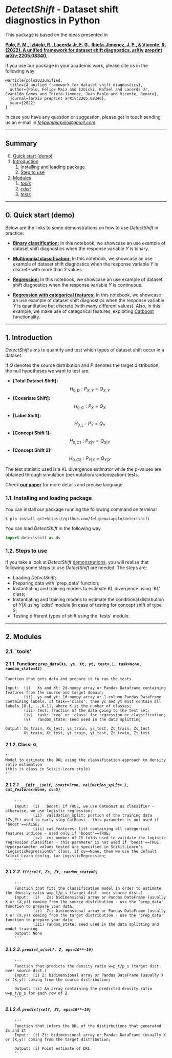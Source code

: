 # ***DetectShift*** - Dataset shift diagnostics in Python

This package is based on the ideas presented in

[**Polo, F. M., Izbicki, R., Lacerda Jr, E. G., Ibieta-Jimenez, J. P., & Vicente, R. (2022). A unified framework for dataset shift diagnostics. arXiv preprint arXiv:2205.08340.**](https://arxiv.org/abs/2205.08340). 

If you use our package in your academic work, please cite us in the following way

    @article{polo2022unified,
      title={A unified framework for dataset shift diagnostics},
      author={Polo, Felipe Maia and Izbicki, Rafael and Lacerda Jr, Evanildo Gomes and Ibieta-Jimenez, Juan Pablo and Vicente, Renato},
      journal={arXiv preprint arXiv:2205.08340},
      year={2022}
    }

In case you have any question or suggestion, please get in touch sending us an e-mail in *felipemaiapolo@gmail.com*.

--------------

## Summary

0. [Quick start (demo)](#0)
1. [Introduction](#1)
    1. [Installing and loading package ](#1.1)
    2. [Step to use](#1.2)
2. [Modules](#2)
    1. [*tools*](#2.1)
    2. [*cdist*](#2.2)
    3. [*tests*](#2.3)


--------------

<a name="0"></a>
## 0\. Quick start (demo)

Below are the links to some demonstrations on how to use *DetectShift* in practice:

- **[Binary classification:](https://colab.research.google.com/github/felipemaiapolo/detectshift/blob/main/demo/Classification1.ipynb)** In this notebook, we showcase an use example of dataset shift diagnostics when the response variable $Y$ is binary.

- **[Multinomial classification:](https://colab.research.google.com/github/felipemaiapolo/detectshift/blob/main/demo/Classification2.ipynb)** In this notebook, we showcase an use example of dataset shift diagnostics when the response variable $Y$ is discrete with more than 2 values.

- **[Regression:](https://colab.research.google.com/github/felipemaiapolo/detectshift/blob/main/demo/Regression1.ipynb)** In this notebook, we showcase an use example of dataset shift diagnostics when the response variable $Y$ is continuous.

- **[Regression with categorical features:](https://colab.research.google.com/github/felipemaiapolo/detectshift/blob/main/demo/Regression2.ipynb)** In this notebook, we showcase an use example of dataset shift diagnostics when the response variable $Y$ is quantitative but discrete (with many different values). Also, in this example, we make use of categorical features, exploiting [Catboost](https://catboost.ai/) functionality.




--------------

<a name="1"></a>
## 1\. Introduction 
*DetectShift* aims to quantify and test which types of dataset shift occur in a dataset. 

If $Q$ denotes the source distribution and $P$ denotes the target distribution, the null hypotheses we want to test are:

- **[Total Dataset Shift]:** $$H_{0,\text{D}}:P_{X,Y}=Q_{X,Y}$$
- **[Covariate Shift]:** $$H_{0,\text{C}}:P_{X}=Q_{X}$$
- **[Label Shift]:** $$H_{0,\text{L}}:P_{Y}=Q_{Y}$$ 
- **[Concept Shift 1]:** $$H_{0,\text{C1}}:P_{X|Y}=Q_{X|Y}$$
- **[Concept Shift 2]:** $$H_{0,\text{C2}}: P_{Y|X}=Q_{Y|X}$$ 

The test statistic used is a KL divergence estimator while the p-values are obtained through simulation (permutation/randomization) tests.

Check [**our paper**](https://arxiv.org/abs/2205.08340) for more details and precise language. 

<a name="1.1"></a>
### 1.1\.  Installing and loading package 

You can install our package running the following command on terminal
``` :sh
$ pip install git+https://github.com/felipemaiapolo/detectshift
```

You can load *DetectShift* in the following way

```python
import detectshift as ds
```

<a name="1.2"></a>
### 1.2\.  Steps to use

If you take a look at *DetectShift* [demonstrations](#0), you will realize that following some steps to use *DetectShift* are needed. The steps are:

- Loading *DetectShift*;
- Preparing data with `prep_data' function;
- Instantiating and training models to estimate KL divergence using `KL' class;
- Instantiating and training models to estimate the conditional distirbution of $Y|X$ using `cdist' module (in case of testing for concept shift of type 2;
- Testing different types of shift using the `tests' module. 


--------------

<a name="2"></a>
## 2\. Modules

<a name="2.1"></a>
### 2.1\.  `tools'

#### 2.1.1\. Function: `prep_data(Xs, ys, Xt, yt, test=.1, task=None, random_state=42)` 
   
    Function that gets data and prepare it to run the tests
    
    Input:  (i)   Xs and Xt: 2d-numpy array or Pandas Dataframe containing features from the source and target domain;
            (ii)  ys and yt: 1d-numpy array or 1-column Pandas Dataframe containing labels. If task=='class', then ys and yt must contain all labels [0,1,...,K-1], where K is the number of classes;
            (iii) test: fraction of the data going to the test set;
            (iv)  task: 'reg' or 'class' for regression or classification;
            (v)   random_state: seed used in the data splitting
            
    Output: Xs_train, Xs_test, ys_train, ys_test, Zs_train, Zs_test
            Xt_train, Xt_test, yt_train, yt_test, Zt_train, Zt_test
            
            
            
#### 2.1.2\. Class: `KL`

    '''
    Model to estimate the DKL using the classification approach to density ratio estimation
    (this is class in Scikit-Learn style)
    '''
    
##### 2.1.2.1\. `__init__(self, boost=True, validation_split=.1, cat_features=None, cv=5)`

        '''
        Input:  (i)   boost: if TRUE, we use CatBoost as classifier - otherwise, we use logistic regression;
                (ii)  validation_split: portion of the training data (Zs,Zt) used to early stop CatBoost - this parameter is not used if 'boost'==FALSE;
                (iii) cat_features: list containing all categorical features indices - used only if 'boost'==TRUE;
                (iv)  cv: number of CV folds used to validate the logistic regression classifier - this parameter is not used if 'boost'==TRUE. Hyperparameter values tested are specified in Scikit-Learn's "LogisticRegressionCV" class. If cv==None, then we use the default Scikit-Learn config. for LogisticRegression;
        '''
        
##### 2.1.2.2\. `fit(self, Zs, Zt, random_state=0)`

        '''
        Function that fits the classification model in order to estimate the density ratio w=p_t/p_s (target dist. over source dist.)
        Input:  (i)   Zs: bidimensional array or Pandas DataFrame (usually X or (X,y)) coming from the source distribution - use the 'prep_data' function to prepare your data;
                (ii)  Zt: bidimensional array or Pandas DataFrame (usually X or (X,y)) coming from the target distribution - use the 'prep_data' function to prepare your data;
                (iii) random_state: seed used in the data splitting and model training
        Output: None
        '''
        
##### 2.1.2.3\. `predict_w(self, Z, eps=10**-10)`

        '''
        Function that predicts the density ratio w=p_t/p_s (target dist. over source dist.)
        Input:  (i) Z: bidimensional array or Pandas DataFrame (usually X or (X,y)) coming from the source distribution;
        
        Output: (ii) An array containing the predicted density ratio w=p_t/p_s for each row of Z
        '''

##### 2.1.2.4\. `predict(self, Zt, eps=10**-10)` 
        
        '''
        Function that infers the DKL of the distirbutions that generated Zs and Zt
        Input:  (i) Zt: bidimensional array or Pandas DataFrame (usually X or (X,y)) coming from the target distribution;
        
        Output: (i) Point estimate of DKL
        '''



